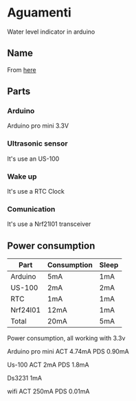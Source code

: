 # Aguamenti
Water level indicator in arduino

## Name
From [here](https://harrypotter.fandom.com/wiki/Water-Making_Spell)

## Parts

### Arduino

Arduino pro mini 3.3V

### Ultrasonic sensor

It's use an US-100

### Wake up

It's use a RTC Clock

### Comunication

It's use a Nrf21l01 transceiver

## Power consumption

| Part     | Consumption | Sleep |
|----------|-------------|-------|
| Arduino  |  5mA        | 1mA   |
| US-100   | 2mA         | 2mA   |
| RTC      | 1mA         | 1mA   |
| Nrf24l01 |  12mA       | 1mA   |
|  Total   |       20mA  | 5mA   |





Power consumption, all working with 3.3v

Arduino pro mini
ACT 4.74mA
PDS 0.90mA

Us-100
ACT 2mA
PDS 1.8mA

Ds3231
1mA

wifi
ACT 250mA
PDS 0.01mA
